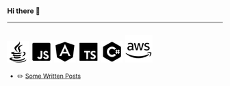 ### Hi there 👋
---
[![Java](https://raw.githubusercontent.com/arisromil/arisromil/main/badges/icons8-java-50.png)](https://www.java.com/en/)
[![JavaScript](https://raw.githubusercontent.com/arisromil/arisromil/main/badges/icons8-javascript-50.png)](https://developer.mozilla.org/en-US/docs/Web/JavaScript)
[![Angular](https://raw.githubusercontent.com/arisromil/arisromil/main/badges/icons8-angularjs-50.png)](https://angular.io/)
[![TypeScript](https://raw.githubusercontent.com/arisromil/arisromil/main/badges/icons8-typescript-50.png)](https://www.typescriptlang.org/)
[![DotNet](https://raw.githubusercontent.com/arisromil/arisromil/main/badges/icons8-c-sharp-logo-50.png)](https://learn.microsoft.com/en-us/dotnet/)
[![AWS](https://raw.githubusercontent.com/arisromil/arisromil/main/badges/icons8-amazon-web-services-64.png)](https://aws.amazon.com/)
---

- ✏️ [Some Written Posts](https://arisromil.github.io/)


<!--
- 💼 Transitioning: IHS Markit 🡆 S&P Global 🡆 ❔
- 🌱 I’m currently learning 
- 👯 I’m looking to collaborate on ...
- 🤔 I’m looking for help with ...
- 💬 Ask me about ...
- 📫 How to reach me: ...
-->


